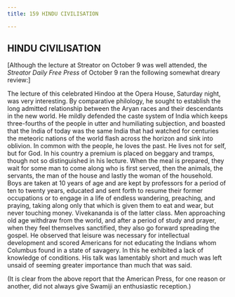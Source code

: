 ```yaml
---
title: 159 HINDU CIVILISATION

---
```

  

## HINDU CIVILISATION

\[Although the lecture at Streator on October 9 was well attended, the
*Streator Daily Free Press* of October 9 ran the following somewhat
dreary review:\]

The lecture of this celebrated Hindoo at the Opera House, Saturday
night, was very interesting. By comparative philology, he sought to
establish the long admitted relationship between the Aryan races and
their descendants in the new world. He mildly defended the caste system
of India which keeps three-fourths of the people in utter and
humiliating subjection, and boasted that the India of today was the same
India that had watched for centuries the meteoric nations of the world
flash across the horizon and sink into oblivion. In common with the
people, he loves the past. He lives not for self, but for God. In his
country a premium is placed on beggary and tramps, though not so
distinguished in his lecture. When the meal is prepared, they wait for
some man to come along who is first served, then the animals, the
servants, the man of the house and lastly the woman of the household.
Boys are taken at 10 years of age and are kept by professors for a
period of ten to twenty years, educated and sent forth to resume their
former occupations or to engage in a life of endless wandering,
preaching, and praying, taking along only that which is given them to
eat and wear, but never touching money. Vivekananda is of the latter
class. Men approaching old age withdraw from the world, and after a
period of study and prayer, when they feel themselves sanctified, they
also go forward spreading the gospel. He observed that leisure was
necessary for intellectual development and scored Americans for not
educating the Indians whom Columbus found in a state of savagery. In
this he exhibited a lack of knowledge of conditions. His talk was
lamentably short and much was left unsaid of seeming greater importance
than much that was said.

(It is clear from the above report that the American Press, for one
reason or another, did not always give Swamiji an enthusiastic
reception.)